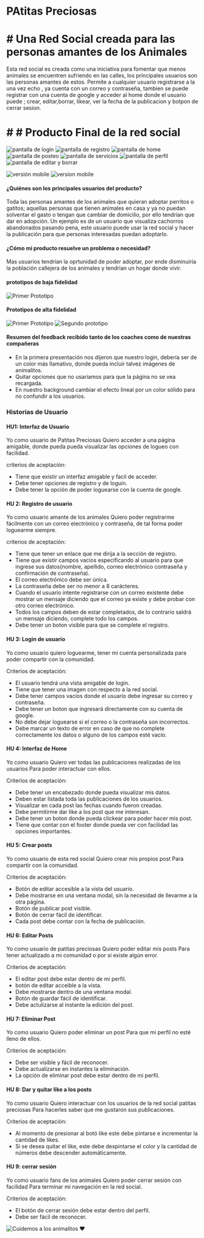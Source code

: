 # PAtitas Preciosas

# # Una Red Social creada para las personas amantes de los Animales 

Esta red social es creada como una iniciativa para fomentar que menos animales se encuentren
sufriendo en las calles, los principales usuarios son las personas amantes de estos. 
Permite a cualquier usuario registrarse a la <red social> una vez echo , ya cuenta 
con un correo y contraseña, tambien se puede registrar con una cuenta de google y acceder al 
home donde el usuario puede ; crear, editar,borrar, likear, ver la fecha de la publicacion y botpon de cerrar sesion. <veterinarias cercanas>   

# # # Producto Final de la red social 


![pantalla de login](imgReadme/login.Final.jpeg) 
![pantalla de registro](imgReadme/registro.f.jpeg) 
![pantalla de home](imgReadme/home.f.jpeg)
![pantalla de posteo](imgReadme/postear.f.jpeg)
![pantalla de servicios](imgReadme/ref.f.jpeg)
![pantalla de perfil](imgReadme/perfil.f.jpeg) 
![pantalla de editar y borrar](imgReadme/editar%20y%20borrar.f.jpeg)

![versión mobile](imgReadme/versionmovile.1.jpeg)
![version mobile ](imgReadme/versionmovile.2.jpeg)

#### ¿Quiénes son los principales usuarios del producto?

Toda las personas amantes de los animales que quieran adoptar perritos o gatitos; aquellas personas que tienen animales en casa y ya no puedan solventar el gasto o tengan que cambiar de domicilio, por ello tendrían que dar en adopción.
Un ejemplo es de un usuario que visualiza cachorros abandonados pasando pena, este usuario puede usar la red social y hacer la publicación para que personas interesadas puedan adoptarlo. 

#### ¿Cómo mi producto resuelve un problema o necesidad?

Mas usuarios tendrían la oprtunidad de poder adoptar, por ende disminuiría la población callejera 
de los animales y tendrian un hogar donde vivir.

#### prototipos de baja fidelidad   

![ Primer Prototipo](imgReadme/social-Login.png)

 #### Prototipos de alta fidelidad

 ![ Primer Prototipo](imgReadme/prot.%20alta%20fidelidad.jpeg)
 ![ Segundo prototipo](imgReadme/prot.alta%202.jpeg)

 #### Resumen del feedback recibido tanto de los coaches como de nuestras compañeras

 * En la primera presentación nos dijeron que nuestro login, debería ser de un color más llamativo, donde pueda incluir talvez imágenes de animalitos.
* Quitar opciones que no usariamos para que la página no se vea recargada. 
* En nuestro background cambiar el efecto lineal por un color sólido para no confundir a los usuarios. 

### Historias de Usuario 

#### HU1: Interfaz de Usuario

Yo como usuario de Patitas Preciosas 
Quiero acceder a una página amigable, donde pueda pueda visualizar las opciones de 
logueo con facilidad.

criterios de aceptación:

* Tiene que existir un interfaz amigable y facil de acceder.
* Debe tener opciones de registro y de loguin.
* Debe tener la opción de poder loguearse con la cuenta de google.


#### HU 2: Registro de usuario

Yo como usuario amante de los animales
Quiero poder registrarme fácilmente con un correo electrónico y contraseña, 
de tal forma poder loguearme siempre. 

criterios de aceptación:

* Tiene que tener un enlace que me dirija a la sección de registro.
* Tiene que existir campos vacíos especificando al usuario para que ingrese
sus datos(nombre, apellido, correo electrónico contraseña y confirmación de contraseña).
* El correo electrónico debe ser única.
* La contraseña debe ser no menor a 8 carácteres.
* Cuando el usuario intente registrarse con un correo existente debe mostrar un mensaje 
diciendo que el correo ya existe y debe probar con otro correo electrónico.
* Todos los campos deben de estar completados, de lo contrario saldrá un mensaje 
diciendo, complete todo los campos.
* Debe tener un boton visible para que se complete el registro.  

#### HU 3: Login de usuario 

Yo como usuario
quiero loguearme, tener mi cuenta personalizada
para poder compartir con la comunidad.

Criterios de aceptación:

* El usuario tendrá una vista amigable de login.
* Tiene que tener una imagen con respecto a la red social.
* Debe tener campos vacíos donde el usuario debe ingresar su correo y contraseña.
* Debe tener un boton que ingresará directamente con su cuenta de google. 
* No debe dejar loguearse si el correo o la contraseña son incorrectos. 
* Debe marcar un texto de error en caso de que no complete correctamente los datos
 o alguno de los campos esté vacío.

 #### HU 4: Interfaz de Home 

Yo como usuario 
Quiero ver todas las publicaciones realizadas de los usuarios 
Para poder interactuar con ellos.

Criterios de aceptación: 

* Debe tener un encabezado donde pueda visualizar mis datos. 
* Deben estar listada toda las publicaciones de los usuarios.
* Visualizar en cada post las fechas cuando fueron creadas.
* Debe permitirme dar like a los post que me interesan.
* Debe tener un boton donde pueda clickear para poder hacer mis post. 
* Tiene que contar con el footer donde pueda ver con facilidad las opciones 
importantes.

#### HU 5: Crear posts

Yo como usuario de esta red social 
Quiero crear mis propios post 
Para compartir con la comunidad.

Criterios de aceptación: 

* Botón de editar accesible a la vista del usuario.
* Debe mostrarse en una ventana modal, sin la necesidad de llevarme a la otra página.
* Botón de publicar post visible. 
* Botón de cerrar fácil de identificar.
* Cada post debe contar con la fecha de publicación.

#### HU 6: Editar Posts

Yo como usuario de patitas preciosas 
Quiero poder editar mis posts 
Para tener actualizado a mi comunidad o por si existe algún error.

Criterios de aceptación: 

* El editar post debe estar dentro de mi perfil. 
* botón de editar acceible a la vista.
* Debe mostrarse dentro de una ventana modal.
* Botón de guardar fácil de identificar. 
* Debe actulizarse al instante la edición del post.

#### HU 7: Eliminar Post 

Yo como usuario 
Quiero poder eliminar un post 
Para que mi perfil no esté lleno de ellos.

Criterios de aceptación: 

* Debe ser visible y fácil de reconocer. 
* Debe actualizarse en instantes la eliminación. 
* La opción de eliminar post debe estar dentro de mi perfil. 

####  HU 8: Dar y quitar like a los posts 

Yo como usuario 
Quiero interactuar con los usuarios de la red social patitas preciosas 
Para hacerles saber que me gustaron sus publicaciones. 

Criterios de aceptación: 

* Al momento de presionar al botó like este debe pintarse e incrementar
 la cantidad de likes.
* Si se desea quitar el like, este debe despintarse el color y la cantidad 
 de números debe descender automáticamente.

####  HU 9: cerrar sesión 

Yo como usuario fans de los animales
Quiero poder cerrar sesión con facilidad 
Para terminar mi navegación en la red social. 

Criterios de aceptación:

* El botón de cerrar sesión debe estar dentro del perfil.
* Debe ser fácil de reconocer. 


 ![Cuidemos a los animalitos ♥](imgReadme/entrada.png)

  